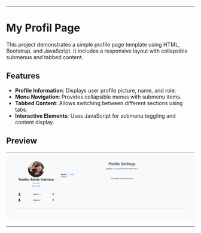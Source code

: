

---

# My Profil Page

This project demonstrates a simple profile page template using HTML, Bootstrap, and JavaScript. It includes a responsive layout with collapsible submenus and tabbed content.

## Features

- **Profile Information**: Displays user profile picture, name, and role.
- **Menu Navigation**: Provides collapsible menus with submenu items.
- **Tabbed Content**: Allows switching between different sections using tabs.
- **Interactive Elements**: Uses JavaScript for submenu toggling and content display.

## Preview

![Profile Page Preview](preview.png)

---
